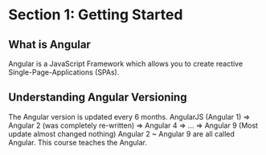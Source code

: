 # Section 1: Getting Started

## What is Angular

Angular is a JavaScript Framework which allows you to create reactive Single-Page-Applications (SPAs).

## Understanding Angular Versioning

The Angular version is updated every 6 months.
AngularJS (Angular 1) => Angular 2 (was completely re-written) => Angular 4 => ... => Angular 9 (Most update almost changed nothing)
Angular 2 ~ Angular 9 are all called Angular. This course teaches the Angular.
